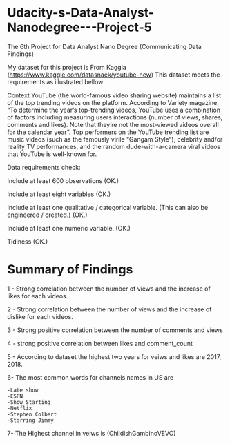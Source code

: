 # Udacity-s-Data-Analyst-Nanodegree---Project-5

The 6th Project for Data Analyst Nano Degree (Communicating Data Findings)

My dataset for this project is From Kaggla (https://www.kaggle.com/datasnaek/youtube-new)
This dataset meets the requirements as illustrated bellow

Context
YouTube (the world-famous video sharing website) maintains a list of the top trending videos on the platform. According to Variety magazine, “To determine the year’s top-trending videos, YouTube uses a combination of factors including measuring users interactions (number of views, shares, comments and likes). Note that they’re not the most-viewed videos overall for the calendar year”. Top performers on the YouTube trending list are music videos (such as the famously virile “Gangam Style”), celebrity and/or reality TV performances, and the random dude-with-a-camera viral videos that YouTube is well-known for.

Data requirements check:

Include at least 600 observations (OK.)

Include at least eight variables (OK.)

Include at least one qualitative / categorical variable. (This can also be engineered / created.) (OK.)

Include at least one numeric variable. (OK.)

Tidiness (OK.)

# Summary of Findings
1 - Strong correlation between the number of views and the increase of likes for each videos.

2 - Strong correlation between the number of views and the increase of dislike for each videos.

3 - Strong positive correlation between the number of comments and views  

4 - strong positive correlation between likes and comment_count

5 - According to dataset the highest two years for veiws and likes are 2017, 2018.

6- The most common words for channels names in US are

    -Late show
    -ESPN
    -Show Starting
    -Netflix
    -Stephen Colbert
    -Starring Jimmy
    
7- The Highest channel in veiws is (ChildishGambinoVEVO)

